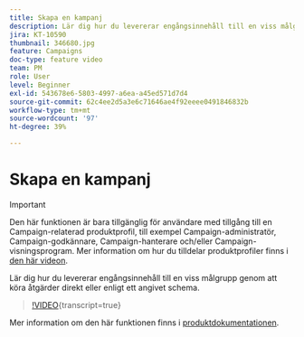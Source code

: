 ```yaml
---
title: Skapa en kampanj
description: Lär dig hur du levererar engångsinnehåll till en viss målgrupp genom att köra åtgärder direkt eller enligt ett angivet schema.
jira: KT-10590
thumbnail: 346680.jpg
feature: Campaigns
doc-type: feature video
team: PM
role: User
level: Beginner
exl-id: 543678e6-5803-4997-a6ea-a45ed571d7d4
source-git-commit: 62c4ee2d5a3e6c71646ae4f92eeee0491846832b
workflow-type: tm+mt
source-wordcount: '97'
ht-degree: 39%

---
```


# Skapa en kampanj

>[!IMPORTANT]
>
>Den här funktionen är bara tillgänglig för användare med tillgång till en Campaign-relaterad produktprofil, till exempel Campaign-administratör, Campaign-godkännare, Campaign-hanterare och/eller Campaign-visningsprogram. Mer information om hur du tilldelar produktprofiler finns i [den här videon](/help/set-up-access/access-management.md).

Lär dig hur du levererar engångsinnehåll till en viss målgrupp genom att köra åtgärder direkt eller enligt ett angivet schema.

>[!VIDEO](https://video.tv.adobe.com/v/346680?quality=12&learn=on){transcript=true}

Mer information om den här funktionen finns i [produktdokumentationen](https://experienceleague.adobe.com/docs/journey-optimizer/using/campaigns/get-started-with-campaigns.html?lang=sv-SE).
